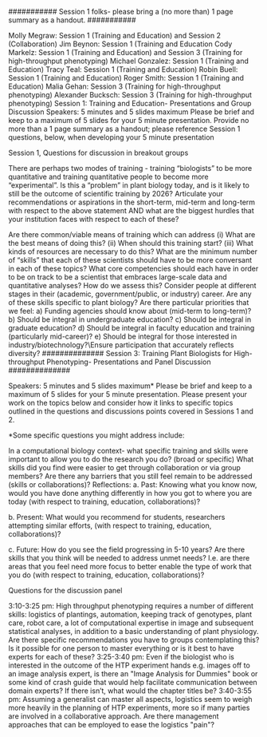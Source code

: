 ###########
Session 1 folks- please bring a (no more than) 1 page summary as a handout.
###########

Molly Megraw: Session 1 (Training and Education) and Session 2 (Collaboration)
Jim Beynon: Session 1 (Training and Education
Cody Markelz: Session 1 (Training and Education) and Session 3 (Training for high-throughput phenotyping)
Michael Gonzalez: Session 1 (Training and Education)
Tracy Teal: Session 1 (Training and Education)
Robin Buell: Session 1 (Training and Education)
Roger Smith: Session 1 (Training and Education)
Malia Gehan: Session 3 (Training for high-throughput phenotyping)
Alexander Bucksch: Session 3 (Training for high-throughput phenotyping)
Session 1: Training and Education- Presentations and Group Discussion
Speakers: 5 minutes and 5 slides maximum Please be brief and keep to a maximum of 5 slides for your 5 minute presentation.
Provide no more than a 1 page summary as a handout; please reference Session 1 questions, below, when developing your 5 minute presentation

Session 1, Questions for discussion in breakout groups

There are perhaps two modes of training - training “biologists” to be more quantitative and training quantitative people to become more “experimental”. Is this a “problem” in plant biology today, and is it likely to still be the outcome of scientific training by 2026? Articulate your recommendations or aspirations in the short-term, mid-term and long-term with respect to the above statement AND what are the biggest hurdles that your institution faces with respect to each of these?

Are there common/viable means of training which can address (i) What are the best means of doing this? (ii) When should this training start? (iii) What kinds of resources are necessary to do this?
What are the minimum number of “skills” that each of these scientists should have to be more conversant in each of these topics? What core competencies should each have in order to be on track to be a scientist that embraces large-scale data and quantitative analyses? How do we assess this? Consider people at different stages in their (academic, government/public, or industry) career. Are any of these skills specific to plant biology?
Are there particular priorities that we feel: a) Funding agencies should know about (mid-term to long-term)?
b) Should be integral in undergraduate education?
c) Should be integral in graduate education?
d) Should be integral in faculty education and training (particularly mid-career)?
e) Should be integral for those interested in industry/biotechnology?\Ensure participation that accurately reflects diversity?
##############
Session 3: Training Plant Biologists for High-throughput Phenotyping- Presentations and Panel Discussion
##############

Speakers: 5 minutes and 5 slides maximum*
Please be brief and keep to a maximum of 5 slides for your 5 minute presentation. Please present your work on the topics below and consider how it links to specific topics outlined in the questions and discussions points covered in Sessions 1 and 2.

*Some specific questions you might address include:

In a computational biology context- what specific training and skills were important to allow you to do the research you do? (broad or specific)
What skills did you find were easier to get through collaboration or via group members?
Are there any barriers that you still feel remain to be addressed (skills or collaborations)?
Reflections:
a. Past: Knowing what you know now, would you have done anything differently in how you got to where you are today (with respect to training, education, collaborations)?

b. Present: What would you recommend for students, researchers attempting similar efforts, (with respect to training, education, collaborations)?

c. Future: How do you see the field progressing in 5-10 years? Are there skills that you think will be needed to address unmet needs? I.e. are there areas that you feel need more focus to better enable the type of work that you do (with respect to training, education, collaborations)?

Questions for the discussion panel

3:10-3:25 pm: High throughput phenotyping requires a number of different skills: logistics of plantings, automation, keeping track of genotypes, plant care, robot care, a lot of computational expertise in image and subsequent statistical analyses, in addition to a basic understanding of plant physiology. Are there specific recommendations you have to groups contemplating this? Is it possible for one person to master everything or is it best to have experts for each of these?
3:25-3:40 pm: Even if the biologist who is interested in the outcome of the HTP experiment hands e.g. images off to an image analysis expert, is there an "Image Analysis for Dummies" book or some kind of crash guide that would help facilitate communication between domain experts? If there isn’t, what would the chapter titles be?
3:40-3:55 pm: Assuming a generalist can master all aspects, logistics seem to weigh more heavily in the planning of HTP experiments, more so if many parties are involved in a collaborative approach. Are there management approaches that can be employed to ease the logistics "pain"?


